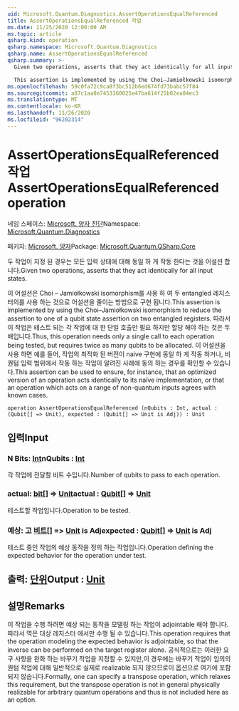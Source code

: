 ```yaml
---
uid: Microsoft.Quantum.Diagnostics.AssertOperationsEqualReferenced
title: AssertOperationsEqualReferenced 작업
ms.date: 11/25/2020 12:00:00 AM
ms.topic: article
qsharp.kind: operation
qsharp.namespace: Microsoft.Quantum.Diagnostics
qsharp.name: AssertOperationsEqualReferenced
qsharp.summary: >-
  Given two operations, asserts that they act identically for all input states.

  This assertion is implemented by using the Choi–Jamiołkowski isomorphism to reduce the assertion to one of a qubit state assertion on two entangled registers. Thus, this operation needs only a single call to each operation being tested, but requires twice as many qubits to be allocated. This assertion can be used to ensure, for instance, that an optimized version of an operation acts identically to its naïve implementation, or that an operation which acts on a range of non-quantum inputs agrees with known cases.
ms.openlocfilehash: 59c0fa72c9ca8f3bc512b6ed674fd73babc57f84
ms.sourcegitcommit: a87c1aa8e7453360025e47ba614f25b02ea84ec3
ms.translationtype: MT
ms.contentlocale: ko-KR
ms.lasthandoff: 11/26/2020
ms.locfileid: "96202314"
---
```

# <a name="assertoperationsequalreferenced-operation"></a><span data-ttu-id="36452-102">AssertOperationsEqualReferenced 작업</span><span class="sxs-lookup"><span data-stu-id="36452-102">AssertOperationsEqualReferenced operation</span></span>

<span data-ttu-id="36452-103">네임 스페이스: [Microsoft. 양자 진단](xref:Microsoft.Quantum.Diagnostics)</span><span class="sxs-lookup"><span data-stu-id="36452-103">Namespace: [Microsoft.Quantum.Diagnostics](xref:Microsoft.Quantum.Diagnostics)</span></span>

<span data-ttu-id="36452-104">패키지: [Microsoft. 양자](https://nuget.org/packages/Microsoft.Quantum.QSharp.Core)</span><span class="sxs-lookup"><span data-stu-id="36452-104">Package: [Microsoft.Quantum.QSharp.Core](https://nuget.org/packages/Microsoft.Quantum.QSharp.Core)</span></span>


<span data-ttu-id="36452-105">두 작업이 지정 된 경우는 모든 입력 상태에 대해 동일 하 게 작동 한다는 것을 어설션 합니다.</span><span class="sxs-lookup"><span data-stu-id="36452-105">Given two operations, asserts that they act identically for all input states.</span></span>

<span data-ttu-id="36452-106">이 어설션은 Choi – Jamiołkowski isomorphism를 사용 하 여 두 entangled 레지스터의를 사용 하는 것으로 어설션을 줄이는 방법으로 구현 됩니다.</span><span class="sxs-lookup"><span data-stu-id="36452-106">This assertion is implemented by using the Choi–Jamiołkowski isomorphism to reduce the assertion to one of a qubit state assertion on two entangled registers.</span></span>
<span data-ttu-id="36452-107">따라서이 작업은 테스트 되는 각 작업에 대 한 단일 호출만 필요 하지만 할당 해야 하는 것은 두 배입니다.</span><span class="sxs-lookup"><span data-stu-id="36452-107">Thus, this operation needs only a single call to each operation being tested, but requires twice as many qubits to be allocated.</span></span>
<span data-ttu-id="36452-108">이 어설션을 사용 하면 예를 들어, 작업의 최적화 된 버전이 naive 구현에 동일 하 게 작동 하거나, 비 퀀텀 입력 범위에서 작동 하는 작업이 알려진 사례에 동의 하는 경우를 확인할 수 있습니다.</span><span class="sxs-lookup"><span data-stu-id="36452-108">This assertion can be used to ensure, for instance, that an optimized version of an operation acts identically to its naïve implementation, or that an operation which acts on a range of non-quantum inputs agrees with known cases.</span></span>

```qsharp
operation AssertOperationsEqualReferenced (nQubits : Int, actual : (Qubit[] => Unit), expected : (Qubit[] => Unit is Adj)) : Unit
```


## <a name="input"></a><span data-ttu-id="36452-109">입력</span><span class="sxs-lookup"><span data-stu-id="36452-109">Input</span></span>

### <a name="nqubits--int"></a><span data-ttu-id="36452-110">N Bits: [Int](xref:microsoft.quantum.lang-ref.int)</span><span class="sxs-lookup"><span data-stu-id="36452-110">nQubits : [Int](xref:microsoft.quantum.lang-ref.int)</span></span>

<span data-ttu-id="36452-111">각 작업에 전달할 비트 수입니다.</span><span class="sxs-lookup"><span data-stu-id="36452-111">Number of qubits to pass to each operation.</span></span>


### <a name="actual--qubit--unit"></a><span data-ttu-id="36452-112">actual: [bit](xref:microsoft.quantum.lang-ref.qubit)[] => [Unit](xref:microsoft.quantum.lang-ref.unit)</span><span class="sxs-lookup"><span data-stu-id="36452-112">actual : [Qubit](xref:microsoft.quantum.lang-ref.qubit)[] => [Unit](xref:microsoft.quantum.lang-ref.unit)</span></span> 

<span data-ttu-id="36452-113">테스트할 작업입니다.</span><span class="sxs-lookup"><span data-stu-id="36452-113">Operation to be tested.</span></span>


### <a name="expected--qubit--unit--is-adj"></a><span data-ttu-id="36452-114">예상: 고 [비트](xref:microsoft.quantum.lang-ref.qubit)[] => [Unit](xref:microsoft.quantum.lang-ref.unit)  is Adj</span><span class="sxs-lookup"><span data-stu-id="36452-114">expected : [Qubit](xref:microsoft.quantum.lang-ref.qubit)[] => [Unit](xref:microsoft.quantum.lang-ref.unit)  is Adj</span></span>

<span data-ttu-id="36452-115">테스트 중인 작업의 예상 동작을 정의 하는 작업입니다.</span><span class="sxs-lookup"><span data-stu-id="36452-115">Operation defining the expected behavior for the operation under test.</span></span>



## <a name="output--unit"></a><span data-ttu-id="36452-116">출력: [단위](xref:microsoft.quantum.lang-ref.unit)</span><span class="sxs-lookup"><span data-stu-id="36452-116">Output : [Unit](xref:microsoft.quantum.lang-ref.unit)</span></span>



## <a name="remarks"></a><span data-ttu-id="36452-117">설명</span><span class="sxs-lookup"><span data-stu-id="36452-117">Remarks</span></span>

<span data-ttu-id="36452-118">이 작업을 수행 하려면 예상 되는 동작을 모델링 하는 작업이 adjointable 해야 합니다. 따라서 역은 대상 레지스터 에서만 수행 될 수 있습니다.</span><span class="sxs-lookup"><span data-stu-id="36452-118">This operation requires that the operation modeling the expected behavior is adjointable, so that the inverse can be performed on the target register alone.</span></span>
<span data-ttu-id="36452-119">공식적으로는 이러한 요구 사항을 완화 하는 바꾸기 작업을 지정할 수 있지만,이 경우에는 바꾸기 작업이 임의의 퀀텀 작업에 대해 일반적으로 실제로 realizable 되지 않으므로이 옵션으로 여기에 포함 되지 않습니다.</span><span class="sxs-lookup"><span data-stu-id="36452-119">Formally, one can specify a transpose operation, which relaxes this requirement, but the transpose operation is not in general physically realizable for arbitrary quantum operations and thus is not included here as an option.</span></span>